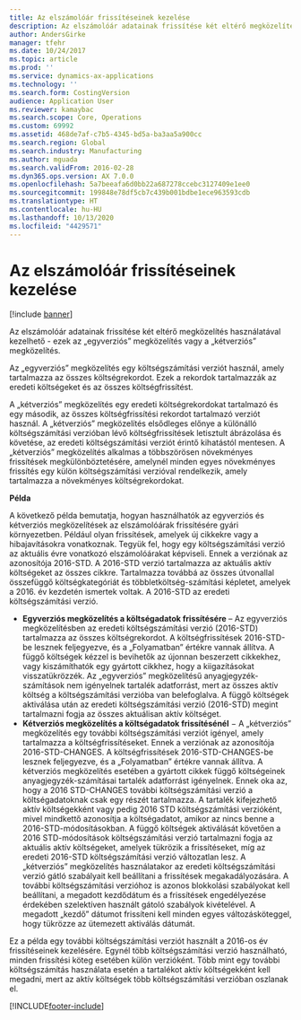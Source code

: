 ```yaml
---
title: Az elszámolóár frissítéseinek kezelése
description: Az elszámolóár adatainak frissítése két eltérő megközelítés használatával kezelhető - ezek az „egyverziós” megközelítés vagy a „kétverziós” megközelítés.
author: AndersGirke
manager: tfehr
ms.date: 10/24/2017
ms.topic: article
ms.prod: ''
ms.service: dynamics-ax-applications
ms.technology: ''
ms.search.form: CostingVersion
audience: Application User
ms.reviewer: kamaybac
ms.search.scope: Core, Operations
ms.custom: 69992
ms.assetid: 468de7af-c7b5-4345-bd5a-ba3aa5a900cc
ms.search.region: Global
ms.search.industry: Manufacturing
ms.author: mguada
ms.search.validFrom: 2016-02-28
ms.dyn365.ops.version: AX 7.0.0
ms.openlocfilehash: 5a7beeafa6d0bb22a687278ccebc3127409e1ee0
ms.sourcegitcommit: 199848e78df5cb7c439b001bdbe1ece963593cdb
ms.translationtype: HT
ms.contentlocale: hu-HU
ms.lasthandoff: 10/13/2020
ms.locfileid: "4429571"
---
```

# <a name="manage-standard-cost-updates"></a>Az elszámolóár frissítéseinek kezelése

[!include [banner](../includes/banner.md)]

Az elszámolóár adatainak frissítése két eltérő megközelítés használatával kezelhető - ezek az „egyverziós” megközelítés vagy a „kétverziós” megközelítés. 

Az „egyverziós” megközelítés egy költségszámítási verziót használ, amely tartalmazza az összes költségrekordot. Ezek a rekordok tartalmazzák az eredeti költségeket és az összes költségfrissítést.

A „kétverziós” megközelítés egy eredeti költségrekordokat tartalmazó és egy második, az összes költségfrissítési rekordot tartalmazó verziót használ. A „kétverziós” megközelítés elsődleges előnye a különálló költségszámítási verzióban lévő költségfrissítések letisztult ábrázolása és követése, az eredeti költségszámítási verziót érintő kihatástól mentesen. A „kétverziós” megközelítés alkalmas a többszörösen növekményes frissítések megkülönböztetésére, amelynél minden egyes növekményes frissítés egy külön költségszámítási verzióval rendelkezik, amely tartalmazza a növekményes költségrekordokat. 

**Példa** 

A következő példa bemutatja, hogyan használhatók az egyverziós és kétverziós megközelítések az elszámolóárak frissítésére gyári környezetben. Például olyan frissítések, amelyek új cikkekre vagy a hibajavításokra vonatkoznak. Tegyük fel, hogy egy költségszámítási verzió az aktuális évre vonatkozó elszámolóárakat képviseli. Ennek a verziónak az azonosítója 2016-STD. A 2016-STD verzió tartalmazza az aktuális aktív költségeket az összes cikkre. Tartalmazza továbbá az összes útvonallal összefüggő költségkategóriát és többletköltség-számítási képletet, amelyek a 2016. év kezdetén ismertek voltak. A 2016-STD az eredeti költségszámítási verzió.

-   **Egyverziós megközelítés a költségadatok frissítésére** – Az egyverziós megközelítésben az eredeti költségszámítási verzió (2016-STD) tartalmazza az összes költségrekordot. A költségfrissítések 2016-STD-be lesznek feljegyezve, és a „Folyamatban” értékre vannak állítva. A függő költségek kézzel is bevihetők az újonnan beszerzett cikkekhez, vagy kiszámíthatók egy gyártott cikkhez, hogy a kiigazításokat visszatükrözzék. Az „egyverziós” megközelítésű anyagjegyzék-számítások nem igényelnek tartalék adatforrást, mert az összes aktív költség a költségszámítási verzióba van belefoglalva. A függő költségek aktiválása után az eredeti költségszámítási verzió (2016-STD) megint tartalmazni fogja az összes aktuálisan aktív költséget.
-   **Kétverziós megközelítés a költségadatok frissítésénél** − A „kétverziós” megközelítés egy további költségszámítási verziót igényel, amely tartalmazza a költségfrissítéseket. Ennek a verziónak az azonosítója 2016-STD-CHANGES. A költségfrissítések 2016-STD-CHANGES-be lesznek feljegyezve, és a „Folyamatban” értékre vannak állítva. A kétverziós megközelítés esetében a gyártott cikkek függő költségeinek anyagjegyzék-számításai tartalék adatforrást igényelnek. Ennek oka az, hogy a 2016 STD-CHANGES további költségszámítási verzió a költségadatoknak csak egy részét tartalmazza. A tartalék kifejezhető aktív költségekként vagy pedig 2016 STD költségszámítási verzióként, mivel mindkettő azonosítja a költségadatot, amikor az nincs benne a 2016-STD-módosításokban. A függő költségek aktiválását követően a 2016 STD-módosítások költségszámítási verzió tartalmazni fogja az aktuális aktív költségeket, amelyek tükrözik a frissítéseket, míg az eredeti 2016-STD költségszámítási verzió változatlan lesz. A „kétverziós” megközelítés használatakor az eredeti költségszámítási verzió gátló szabályait kell beállítani a frissítések megakadályozására. A további költségszámítási verzióhoz is azonos blokkolási szabályokat kell beállítani, a megadott kezdődátum és a frissítések engedélyezése érdekében szelektíven használt gátoló szabályok kivételével. A megadott „kezdő” dátumot frissíteni kell minden egyes változásköteggel, hogy tükrözze az ütemezett aktiválás dátumát.

Ez a példa egy további költségszámítási verziót használt a 2016-os év frissítéseinek kezelésére. Egynél több költségszámítási verzió használható, minden frissítési köteg esetében külön verzióként. Több mint egy további költségszámítás használata esetén a tartalékot aktív költségekként kell megadni, mert az aktív költségek több költségszámítási verzióban oszlanak el.







[!INCLUDE[footer-include](../../includes/footer-banner.md)]